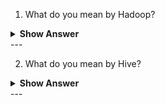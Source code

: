 1. What do you mean by Hadoop?

<details>
    <summary><b> Show Answer </b></summary> 
<blockquote>

Hadoop was created by **Doug Cutting**, the creator of Apache Lucene, the widely used text search library. It is an **open source** as well as **distributing processing framework**, which is the key to step up into the Bigdata ecosystem. It is used to efficient store and process large datasets ranging in size from gigabytes to petabytes of data. Computer Store the large data in computer and process the data, Hadoop allows **clustering** multiple computers to analyze massive datasets in parallel more quickly.
  ![image](https://user-images.githubusercontent.com/99252558/185565924-d07c7f0a-20b9-440b-9b47-2bce55029d5a.png)
 
**Hadoop consists of four main modules:**
  
Hadoop Distributed File System (HDFS) – It allows to run on low-end hardware. HDFS provides better data throughput than traditional file systems, in addition to high fault tolerance and native support of large datasets.
  
Yet Another Resource Negotiator (YARN) – It is used to Manages and monitors cluster nodes and **resource usage**. 
  
MapReduce – MapReduce framework that helps programs do the **parallel computation** on data. The map task will take input as data and converts it into a dataset that can be computed in key value pairs. The output of the map task is consumed by reduce tasks to aggregate output and provide the desired result.
    
Hadoop Common – It Provides common Java **libraries** that can be used across all modules.

 </blockqoute> 
</details>
---

2. What do you mean by Hive?
<details>
    <summary><b> Show Answer </b></summary> 
<blockquote>
    Hive is a tool which is used to work on MapReduce Tasks. If we think Writing a MapReduce job is very long process and time taken, well, with Hadoop Hive, we can used and Submit SQL queries as well as we can perform MapReduce Jobs. So, if we are comfortable with SQL Queries then Hive is a best tool for us to perform a Basic Queries which known as HQL (Hive Query Language. Working on HQL, we use Pig Latin as a Language.
Basically, Hive runs on our system, which helps to convert the SQL queries to set of jobs in Hadoop Cluster. 
Components of Hive:
1.	Driver
2.	Meta store
3.	Compiler
4.	Optimizer
5.	Executor
 </blockqoute> 
</details>
--- 
